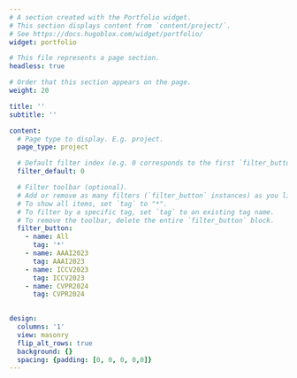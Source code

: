 ```yaml
---
# A section created with the Portfolio widget.
# This section displays content from `content/project/`.
# See https://docs.hugoblox.com/widget/portfolio/
widget: portfolio

# This file represents a page section.
headless: true

# Order that this section appears on the page.
weight: 20

title: ''
subtitle: ''

content:
  # Page type to display. E.g. project.
  page_type: project

  # Default filter index (e.g. 0 corresponds to the first `filter_button` instance below).
  filter_default: 0

  # Filter toolbar (optional).
  # Add or remove as many filters (`filter_button` instances) as you like.
  # To show all items, set `tag` to "*".
  # To filter by a specific tag, set `tag` to an existing tag name.
  # To remove the toolbar, delete the entire `filter_button` block.
  filter_button:
    - name: All
      tag: '*'
    - name: AAAI2023
      tag: AAAI2023
    - name: ICCV2023
      tag: ICCV2023
    - name: CVPR2024
      tag: CVPR2024
    

design:
  columns: '1'
  view: masonry
  flip_alt_rows: true
  background: {}
  spacing: {padding: [0, 0, 0, 0,0]}
---
```

